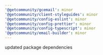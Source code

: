 ```yaml
---
'@getcommunity/gcemail': minor
'@getcommunity/client-styleguides': minor
'@getcommunity/config-eslint': minor
'@getcommunity/config-prettier': minor
'@getcommunity/config-typescript': minor
'@getcommunity/email-builder': minor
---
```


updated package dependencies
